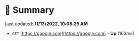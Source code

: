 # 📖 Summary
Last updated: **11/13/2022, 10:08:25 AM**

- `GET` [https://google.com](https://google.com) - **Up** (163ms)
